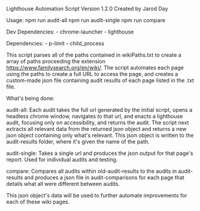 Lighthouse Automation Script
Version 1.2.0
Created by Jarod Day

Usage:
npm run audit-all
npm run audit-single
npm run compare

Dev Dependencies:
    - chrome-launcher
    - lighthouse

Dependencies:
    - p-limit
    - child_process

This script parses all of the paths contained in wikiPaths.txt to create a array of paths proceeding the extension https://www.familysearch.org/en/wiki/. The script automates each page using the paths to create a full URL to access the page, and creates a custom-made json file containing audit results of each page listed in the .txt file.

What's being done:

audit-all: Each audit takes the full url generated by the initial script, opens a headless chrome window, navigates to that url, and enacts a lighthouse audit, focusing only on accessibility, and returns the audit. The script next extracts all relevant data from the returned json object and returns a new json object containing only what's relevant. This json object is written to the audit-results folder, where it's given the name of the path.

audit-single: Takes a single url and produces the json output for that page's report. Used for individual audits and testing.

compare: Compares all audits within old-audit-results to the audits in audit-results and produces a json file in audit-comparisons for each page that details what all were different between audits. 

This json object's data will be used to further automate improvements for each of these wiki pages.
